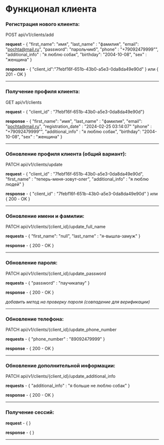 ﻿# Функционал клиента

### Регистрация нового клиента:

POST api/v1/clients/add

**request** - {
"first_name": "имя", 
"last_name" : "фамилия", 
"email": "pochta@mail.ru",
"password": "парольчикб",
"phone" : "+79092479999"",
"additional_info" : "я люблю собак",
"birthday": "2004-10-08",
"sex" : "женщина"
}

**response** - { "client_id":"7febf16f-651b-43b0-a5e3-0da8da49e90d" } или { 201 - OK }

---

### Получение профиля клиента:

GET api/v1/clients

**request** - { "client_id" : "7febf16f-651b-43b0-a5e3-0da8da49e90d"}

**response** - { 
"first_name": "имя",
"last_name" : "фамилия",
"email": "pochta@mail.ru",
"registration_date" : "2024-02-25 03:14:07"
"phone" : "+79092479999"",
"additional_info" : "я люблю собак",
"birthday": "2004-10-08",
"sex" : "женщина"
}

---

### Обновление профиля клиента (общий вариант):

PATCH api/v1/clients/update

**request** - {
"client_id" : "7febf16f-651b-43b0-a5e3-0da8da49e90d",
"first_name" : "теперь-меня-зовут-олег",
"additional_info" : "я люблю людей"
}

**response** - { "client_id" : "7febf16f-651b-43b0-a5e3-0da8da49e90d" } или { 200 - OK }

---

### Обновление имени и фамилии:

PATCH api/v1/clients/{client_id}/update_full_name

**requests** - {
"first_name": "null",
"last_name" : "я-вышла-замуж"
}

**response** - { 200 - OK }

---

### Обновление пароля:

PATCH api/v1/clients/{client_id}/update_password

**requests** - {
"password" : "паучикапау"
}

**response** - { 200 - OK }

_добавить метод на проверку пароля (совпадение для верификации)_

---

### Обновление телефона:

PATCH api/v1/clients/{client_id}/update_phone_number

**requests** - {
"phone_number" : "89092479999"
}

**response** - { 200 - OK }

---

### Обновление дополнительной информации:

PATCH api/v1/clients/{client_id}/update_additional_info

**requests** - {
"additional_info" : "я больше не люблю собак"
}

**response** - { 200 - OK }

---

### Получение сессий:

**request** - { }

**response** - { }

---



